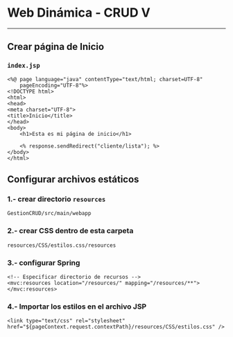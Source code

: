 # Web Dinámica - CRUD V

---

## Crear página de Inicio


### `index.jsp`

    <%@ page language="java" contentType="text/html; charset=UTF-8"
        pageEncoding="UTF-8"%>
    <!DOCTYPE html>
    <html>
    <head>
    <meta charset="UTF-8">
    <title>Inicio</title>
    </head>
    <body>
        <h1>Esta es mi página de inicio</h1>
        
        <% response.sendRedirect("cliente/lista"); %>
    </body>
    </html>

## Configurar archivos estáticos

### 1.- crear directorio `resources`

    GestionCRUD/src/main/webapp

### 2.- crear CSS dentro de esta carpeta

    resources/CSS/estilos.css/resources

### 3.- configurar Spring

    <!-- Especificar directorio de recursos -->
    <mvc:resources location="/resources/" mapping="/resources/**"></mvc:resources>

### 4.- Importar los estilos en el archivo JSP

    <link type="text/css" rel="stylesheet" href="${pageContext.request.contextPath}/resources/CSS/estilos.css" />
